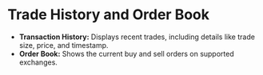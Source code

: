 # Trade History and Order Book

* **Transaction History:** Displays recent trades, including details like trade size, price, and timestamp.
* **Order Book:** Shows the current buy and sell orders on supported exchanges.
